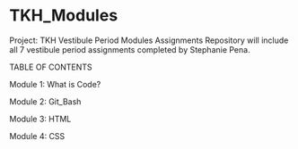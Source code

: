 # TKH_Modules

Project: TKH Vestibule Period Modules Assignments
Repository will include all 7 vestibule period assignments completed by Stephanie Pena.

TABLE OF CONTENTS

Module 1: What is Code?

Module 2: Git_Bash

Module 3: HTML

Module 4: CSS




